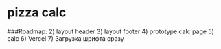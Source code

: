 # pizza calc 

###Roadmap:
2) layout header
3) layout footer
4) prototype calc page
5) calc
6) Vercel
7) Загрузка шрифта сразу
